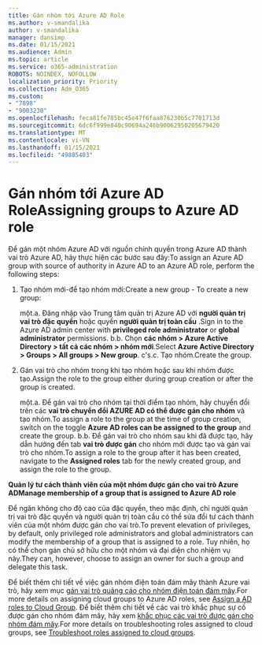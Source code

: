 ```yaml
---
title: Gán nhóm tới Azure AD Role
ms.author: v-smandalika
author: v-smandalika
manager: dansimp
ms.date: 01/15/2021
ms.audience: Admin
ms.topic: article
ms.service: o365-administration
ROBOTS: NOINDEX, NOFOLLOW
localization_priority: Priority
ms.collection: Adm_O365
ms.custom:
- "7898"
- "9003230"
ms.openlocfilehash: feca81fe785bc45e47f6faa876230b5c7701713d
ms.sourcegitcommit: 6dc6f999e840c90694a246b90062950205679420
ms.translationtype: MT
ms.contentlocale: vi-VN
ms.lasthandoff: 01/15/2021
ms.locfileid: "49885403"
---
```

# <a name="assigning-groups-to-azure-ad-role"></a><span data-ttu-id="b10bd-102">Gán nhóm tới Azure AD Role</span><span class="sxs-lookup"><span data-stu-id="b10bd-102">Assigning groups to Azure AD role</span></span>

<span data-ttu-id="b10bd-103">Để gán một nhóm Azure AD với nguồn chính quyền trong Azure AD thành vai trò Azure AD, hãy thực hiện các bước sau đây:</span><span class="sxs-lookup"><span data-stu-id="b10bd-103">To assign an Azure AD group with source of authority in Azure AD to an Azure AD role, perform the following steps:</span></span>

1. <span data-ttu-id="b10bd-104">Tạo nhóm mới-để tạo nhóm mới:</span><span class="sxs-lookup"><span data-stu-id="b10bd-104">Create a new group - To create a new group:</span></span>

    <span data-ttu-id="b10bd-105">một.</span><span class="sxs-lookup"><span data-stu-id="b10bd-105">a.</span></span> <span data-ttu-id="b10bd-106">Đăng nhập vào Trung tâm quản trị Azure AD với **người quản trị vai trò đặc quyền** hoặc quyền **người quản trị toàn cầu** .</span><span class="sxs-lookup"><span data-stu-id="b10bd-106">Sign in to the Azure AD admin center with **privileged role administrator** or **global administrator** permissions.</span></span>
    <span data-ttu-id="b10bd-107">b.</span><span class="sxs-lookup"><span data-stu-id="b10bd-107">b.</span></span> <span data-ttu-id="b10bd-108">Chọn **các nhóm > Azure Active Directory > tất cả các nhóm > nhóm mới**.</span><span class="sxs-lookup"><span data-stu-id="b10bd-108">Select **Azure Active Directory > Groups > All groups > New group**.</span></span>
    <span data-ttu-id="b10bd-109">c's.</span><span class="sxs-lookup"><span data-stu-id="b10bd-109">c.</span></span> <span data-ttu-id="b10bd-110">Tạo nhóm.</span><span class="sxs-lookup"><span data-stu-id="b10bd-110">Create the group.</span></span>

2. <span data-ttu-id="b10bd-111">Gán vai trò cho nhóm trong khi tạo nhóm hoặc sau khi nhóm được tạo.</span><span class="sxs-lookup"><span data-stu-id="b10bd-111">Assign the role to the group either during group creation or after the group is created.</span></span>

    <span data-ttu-id="b10bd-112">một.</span><span class="sxs-lookup"><span data-stu-id="b10bd-112">a.</span></span> <span data-ttu-id="b10bd-113">Để gán vai trò cho nhóm tại thời điểm tạo nhóm, hãy chuyển đổi trên các **vai trò chuyển đổi AZURE AD có thể được gán cho nhóm** và tạo nhóm.</span><span class="sxs-lookup"><span data-stu-id="b10bd-113">To assign a role to the group at the time of group creation, switch on the toggle **Azure AD roles can be assigned to the group** and create the group.</span></span>
    <span data-ttu-id="b10bd-114">b.</span><span class="sxs-lookup"><span data-stu-id="b10bd-114">b.</span></span> <span data-ttu-id="b10bd-115">Để gán vai trò cho nhóm sau khi đã được tạo, hãy dẫn hướng đến tab **vai trò được gán** cho nhóm mới được tạo và gán vai trò cho nhóm.</span><span class="sxs-lookup"><span data-stu-id="b10bd-115">To assign a role to the group after it has been created, navigate to the **Assigned roles** tab for the newly created group, and assign the role to the group.</span></span>  

<span data-ttu-id="b10bd-116">**Quản lý tư cách thành viên của một nhóm được gán cho vai trò Azure AD**</span><span class="sxs-lookup"><span data-stu-id="b10bd-116">**Manage membership of a group that is assigned to Azure AD role**</span></span>

<span data-ttu-id="b10bd-117">Để ngăn không cho độ cao của đặc quyền, theo mặc định, chỉ người quản trị vai trò đặc quyền và người quản trị toàn cầu có thể sửa đổi tư cách thành viên của một nhóm được gán cho vai trò.</span><span class="sxs-lookup"><span data-stu-id="b10bd-117">To prevent elevation of privileges, by default, only privileged role administrators and global administrators can modify the membership of a group that is assigned to a role.</span></span> <span data-ttu-id="b10bd-118">Tuy nhiên, họ có thể chọn gán chủ sở hữu cho một nhóm và đại diện cho nhiệm vụ này.</span><span class="sxs-lookup"><span data-stu-id="b10bd-118">They can, however, choose to assign an owner for such a group and delegate this task.</span></span>

<span data-ttu-id="b10bd-119">Để biết thêm chi tiết về việc gán nhóm điện toán đám mây thành Azure vai trò, hãy xem mục [gán vai trò quảng cáo cho nhóm điện toán đám mây](https://docs.microsoft.com/azure/active-directory/roles/groups-concept).</span><span class="sxs-lookup"><span data-stu-id="b10bd-119">For more details on assigning cloud groups to Azure AD roles, see [Assign a AD roles to Cloud Group](https://docs.microsoft.com/azure/active-directory/roles/groups-concept).</span></span> <span data-ttu-id="b10bd-120">Để biết thêm chi tiết về các vai trò khắc phục sự cố được gán cho nhóm đám mây, hãy xem [khắc phục các vai trò được gán cho nhóm đám mây](https://docs.microsoft.com/azure/active-directory/roles/groups-faq-troubleshooting).</span><span class="sxs-lookup"><span data-stu-id="b10bd-120">For more details on troubleshooting roles assigned to cloud groups, see [Troubleshoot roles assigned to cloud groups](https://docs.microsoft.com/azure/active-directory/roles/groups-faq-troubleshooting).</span></span>





